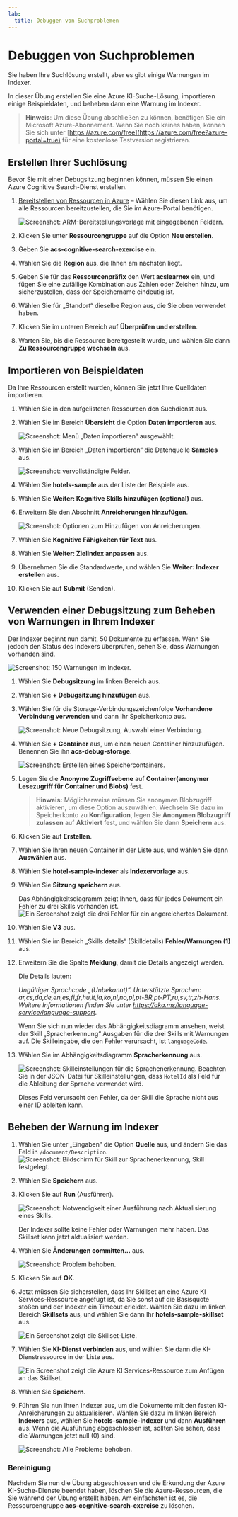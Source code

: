 ```yaml
---
lab:
  title: Debuggen von Suchproblemen
---
```


# Debuggen von Suchproblemen

Sie haben Ihre Suchlösung erstellt, aber es gibt einige Warnungen im Indexer.

In dieser Übung erstellen Sie eine Azure KI-Suche-Lösung, importieren einige Beispieldaten, und beheben dann eine Warnung im Indexer.

> **Hinweis**: Um diese Übung abschließen zu können, benötigen Sie ein Microsoft Azure-Abonnement. Wenn Sie noch keines haben, können Sie sich unter [https://azure.com/free](https://azure.com/free?azure-portal=true) für eine kostenlose Testversion registrieren.

## Erstellen Ihrer Suchlösung

Bevor Sie mit einer Debugsitzung beginnen können, müssen Sie einen Azure Cognitive Search-Dienst erstellen.

1. [Bereitstellen von Ressourcen in Azure](https://portal.azure.com/#create/Microsoft.Template/uri/https%3A%2F%2Fraw.githubusercontent.com%2FMicrosoftLearning%2Fmslearn-knowledge-mining%2Fmain%2FLabfiles%2F08-debug-search%2Fazuredeploy.json) – Wählen Sie diesen Link aus, um alle Ressourcen bereitzustellen, die Sie im Azure-Portal benötigen.

    ![Screenshot: ARM-Bereitstellungsvorlage mit eingegebenen Feldern.](../media/08-media/arm-template-deployment.png)

1. Klicken Sie unter **Ressourcengruppe** auf die Option **Neu erstellen**.
1. Geben Sie **acs-cognitive-search-exercise** ein.
1. Wählen Sie die **Region** aus, die Ihnen am nächsten liegt.
1. Geben Sie für das **Ressourcenpräfix** den Wert **acslearnex** ein, und fügen Sie eine zufällige Kombination aus Zahlen oder Zeichen hinzu, um sicherzustellen, dass der Speichername eindeutig ist.
1. Wählen Sie für „Standort“ dieselbe Region aus, die Sie oben verwendet haben.
1. Klicken Sie im unteren Bereich auf **Überprüfen und erstellen**.
1. Warten Sie, bis die Ressource bereitgestellt wurde, und wählen Sie dann **Zu Ressourcengruppe wechseln** aus.

## Importieren von Beispieldaten

Da Ihre Ressourcen erstellt wurden, können Sie jetzt Ihre Quelldaten importieren.

1. Wählen Sie in den aufgelisteten Ressourcen den Suchdienst aus.

1. Wählen Sie im Bereich **Übersicht** die Option **Daten importieren** aus.

      ![Screenshot: Menü „Daten importieren“ ausgewählt.](../media/08-media/import-data.png)

1. Wählen Sie im Bereich „Daten importieren“ die Datenquelle **Samples** aus.

      ![Screenshot: vervollständigte Felder.](../media/08-media/import-data-selection-screen-small.png)

1. Wählen Sie **hotels-sample** aus der Liste der Beispiele aus.
1. Wählen Sie **Weiter: Kognitive Skills hinzufügen (optional)** aus.
1. Erweitern Sie den Abschnitt **Anreicherungen hinzufügen**.

    ![Screenshot: Optionen zum Hinzufügen von Anreicherungen.](../media/08-media/add-enrichments.png)

1. Wählen Sie **Kognitive Fähigkeiten für Text** aus.
1. Wählen Sie **Weiter: Zielindex anpassen** aus.
1. Übernehmen Sie die Standardwerte, und wählen Sie **Weiter: Indexer erstellen** aus.
1. Klicken Sie auf **Submit** (Senden).

## Verwenden einer Debugsitzung zum Beheben von Warnungen in Ihrem Indexer

Der Indexer beginnt nun damit, 50 Dokumente zu erfassen. Wenn Sie jedoch den Status des Indexers überprüfen, sehen Sie, dass Warnungen vorhanden sind.

![Screenshot: 150 Warnungen im Indexer.](../media/08-media/indexer-warnings.png)

1. Wählen Sie **Debugsitzung** im linken Bereich aus.

1. Wählen Sie **+ Debugsitzung hinzufügen** aus.

1. Wählen Sie für die Storage-Verbindungszeichenfolge **Vorhandene Verbindung verwenden** und dann Ihr Speicherkonto aus.

    ![Screenshot: Neue Debugsitzung, Auswahl einer Verbindung.](../media/08-media/connect-storage.png)
1. Wählen Sie **+ Container** aus, um einen neuen Container hinzuzufügen. Benennen Sie ihn **acs-debug-storage**.

    ![Screenshot: Erstellen eines Speichercontainers.](../media/08-media/create-storage-container.png)

1. Legen Sie die **Anonyme Zugriffsebene** auf **Container(anonymer Lesezugriff für Container und Blobs)** fest.

    > **Hinweis:** Möglicherweise müssen Sie anonymen Blobzugriff aktivieren, um diese Option auszuwählen. Wechseln Sie dazu im Speicherkonto zu **Konfiguration**, legen Sie **Anonymen Blobzugriff zulassen** auf **Aktiviert** fest, und wählen Sie dann **Speichern** aus.

1. Klicken Sie auf **Erstellen**.
1. Wählen Sie Ihren neuen Container in der Liste aus, und wählen Sie dann **Auswählen** aus.
1. Wählen Sie **hotel-sample-indexer** als **Indexervorlage** aus.
1. Wählen Sie **Sitzung speichern** aus.

    Das Abhängigkeitsdiagramm zeigt Ihnen, dass für jedes Dokument ein Fehler zu drei Skills vorhanden ist.
    ![Ein Screenshot zeigt die drei Fehler für ein angereichertes Dokument.](../media/08-media/warning-skill-selection.png)

1. Wählen Sie **V3** aus.
1. Wählen Sie im Bereich „Skills details“ (Skilldetails) **Fehler/Warnungen (1)** aus.
1. Erweitern Sie die Spalte **Meldung**, damit die Details angezeigt werden.

    Die Details lauten:

    *Ungültiger Sprachcode „(Unbekannt)“. Unterstützte Sprachen: ar,cs,da,de,en,es,fi,fr,hu,it,ja,ko,nl,no,pl,pt-BR,pt-PT,ru,sv,tr,zh-Hans. Weitere Informationen finden Sie unter https://aka.ms/language-service/language-support.*

    Wenn Sie sich nun wieder das Abhängigkeitsdiagramm ansehen, weist der Skill „Spracherkennung“ Ausgaben für die drei Skills mit Warnungen auf. Die Skilleingabe, die den Fehler verursacht, ist `languageCode`.

1. Wählen Sie im Abhängigkeitsdiagramm **Spracherkennung** aus.

    ![Screenshot: Skilleinstellungen für die Sprachenerkennung.](../media/08-media/language-detection-error.png)
    Beachten Sie in der JSON-Datei für Skilleinstellungen, dass `HotelId` als Feld für die Ableitung der Sprache verwendet wird.

    Dieses Feld verursacht den Fehler, da der Skill die Sprache nicht aus einer ID ableiten kann.

## Beheben der Warnung im Indexer

1. Wählen Sie unter „Eingaben“ die Option **Quelle** aus, und ändern Sie das Feld in `/document/Description`.
    ![Screenshot: Bildschirm für Skill zur Sprachenerkennung, Skill festgelegt.](../media/08-media/language-detection-fix.png)
1. Wählen Sie **Speichern** aus.
1. Klicken Sie auf **Run** (Ausführen).

    ![Screenshot: Notwendigkeit einer Ausführung nach Aktualisierung eines Skills.](../media/08-media/rerun-debug-session.png)

    Der Indexer sollte keine Fehler oder Warnungen mehr haben. Das Skillset kann jetzt aktualisiert werden.

1. Wählen Sie **Änderungen committen...** aus.

    ![Screenshot: Problem behoben.](../media/08-media/error-fixed.png)
1. Klicken Sie auf **OK**.

1. Jetzt müssen Sie sicherstellen, dass Ihr Skillset an eine Azure KI Services-Ressource angefügt ist, da Sie sonst auf die Basisquote stoßen und der Indexer ein Timeout erleidet. Wählen Sie dazu im linken Bereich **Skillsets** aus, und wählen Sie dann Ihr **hotels-sample-skillset** aus.

    ![Ein Screenshot zeigt die Skillset-Liste.](../media/08-media/update-skillset.png)
1. Wählen Sie **KI-Dienst verbinden** aus, und wählen Sie dann die KI-Dienstressource in der Liste aus.

    ![Ein Screenshot zeigt die Azure KI Services-Ressource zum Anfügen an das Skillset.](../media/08-media/skillset-attach-service.png)
1. Wählen Sie **Speichern**.

1. Führen Sie nun Ihren Indexer aus, um die Dokumente mit den festen KI-Anreicherungen zu aktualisieren. Wählen Sie dazu im linken Bereich **Indexers** aus, wählen Sie **hotels-sample-indexer** und dann **Ausführen** aus.  Wenn die Ausführung abgeschlossen ist, sollten Sie sehen, dass die Warnungen jetzt null (0) sind.

    ![Screenshot: Alle Probleme behoben.](../media/08-media/warnings-fixed-indexer.png)

### Bereinigung

 Nachdem Sie nun die Übung abgeschlossen und die Erkundung der Azure KI-Suche-Dienste beendet haben, löschen Sie die Azure-Ressourcen, die Sie während der Übung erstellt haben. Am einfachsten ist es, die Ressourcengruppe **acs-cognitive-search-exercise** zu löschen.
